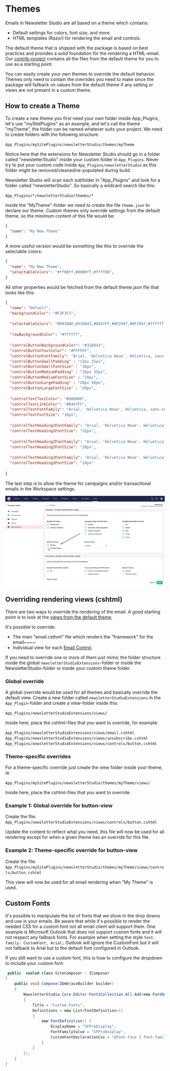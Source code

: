 # Themes

Emails in Newsletter Studio are all based on a theme which contains:

* Default settings for colors, font size, and more.
* HTML templates (Razor) for rendering the email and controls.

The default theme that is shipped with the package is based on best practices and provides a solid foundation for the rendering a HTML-email. Our [contrib-project](https://github.com/enkelmedia/NewsletterStudioContrib/tree/master) contains all the files from the default theme for you to use as a starting point.

You can easily create your own themes to override the default behavior. Themes only need to contain the overrides you need to make since the package will fallback on values from the default theme if any setting or views are not present in a custom theme.

## How to create a Theme
To create a new theme you first need your own folder inside App_Plugins, let's use "mySitePlugins" as an example, and let's call the theme "myTheme", the folder can be named whatever suits your project. We need to create folders with the following structure:

`App_Plugins/mySitePlugins/newsletterStudio/themes/myTheme`

Notice here that the extensions for Newsletter Studio should go in a folder called "newsletterStudio" inside your custom folder in `App_Plugins`. Never try to put your custom code inside `App_Plugins/newsletterStudio` as this folder might be removed/cleaned/re-populated during build.

Newsletter Studio will scan each subfolder in "App_Plugins" and look for a folder called "newsletterStudio". So basically a wildcard search like this:

`App_Plugins/*/newsletterStudio/themes/*`

Inside the "MyTheme"-folder we need to create the file `theme.json` to declare our theme. Custom themes only override settings from the default theme, so the minimum content of this file would be:

```json
{
  "name": "My New Theme"
}
```

A more useful version would be something like this to override the selectable colors:

```json
{
  "name": "My New Theme",
  "selectableColors": "#ff00ff,#0000ff,#ffff00",
}
```

All other properties would be fetched from the default theme.json file that looks like this:

```json
{
  "name": "Default",
  "backgroundColor": "#F3F3F3",

  "selectableColors": "#991BAD,#31D843,#8447FF,#0F2947,#0F2947,#ffffff,#000000",

  "rowBackgroundColor": "#ffffff",

  "controlButtonBackgroundColor": "#31D843",
  "controlButtonTextColor": "#FFFFFF",
  "controlButtonFontFamily": "Arial, 'Helvetica Neue', Helvetica, sans-serif",
  "controlButtonSmallPadding" : "12px 25px",
  "controlButtonSmallFontSize" : "16px",
  "controlButtonMediumPadding" : "16px 35px",
  "controlButtonMediumFontSize" : "18px",
  "controlButtonLargePadding" : "20px 50px",
  "controlButtonLargeFontSize" : "20px",

  "controlTextTextColor": "#000000",
  "controlTextLinkColor": "#8447FF",
  "controlTextFontFamily": "Arial, 'Helvetica Neue', Helvetica, sans-serif",
  "controlTextFontSize": "16px",

  "controlTextHeading1FontFamily": "Arial, 'Helvetica Neue', Helvetica, sans-serif",
  "controlTextHeading1FontSize": "32px",

  "controlTextHeading2FontFamily": "Arial, 'Helvetica Neue', Helvetica, sans-serif",
  "controlTextHeading2FontSize": "28px",

  "controlTextHeading3FontFamily": "Arial, 'Helvetica Neue', Helvetica, sans-serif",
  "controlTextHeading3FontSize": "24px"

}
```

The last step is to allow the theme for campaigns and/or transactional emails in the Workspace settings.

![Allow theme in Workspace settings](/media/administration--allow-theme.png)

## Overriding rendering views (cshtml)
There are two ways to override the rendering of the email. A good starting point is to look at the [views from the default theme](https://github.com/enkelmedia/NewsletterStudioContrib/tree/master/Newsletter%20Studio%20V12/Default-Theme). 

It's possible to override:
* The main "email.csthml" file which renders the "framework" for the email~~~~
* Individual view for each [Email Control](../develop/email-control.md).

If you need to override one or more of them just mimic the folder structure inside the global `newsletterStudioExtensions`-folder or inside the NewsletterStudio-folder or inside your custom theme folder.

### Global override
A global override would be used for all themes and basically override the default view. Create a new folder called `newsletterStudioExtensions` in the `App_Plugin`-folder and create a view-folder inside this: 

`App_Plugins/newsletterStudioExtensions/views/`

Inside here, place the cshtml-files that you want to override, for example:

`App_Plugins/newsletterStudioExtensions/views/email.cshtml`
`App_Plugins/newsletterStudioExtensions/views/unsubscribe.cshtml`
`App_Plugins/newsletterStudioExtensions/views/controls/button.cshtml`

### Theme-specific overrides
For a theme-specific override just create the view folder inside your theme, ie:

`App_Plugins/mySitePlugins/newsletterStudio/themes/myTheme/views/`

Inside here, place the cshtml-files that you want to override.

### Example 1: Global override for button-view
Create the file:
`App_Plugins/newsletterStudioExtensions/views/controls/button.cshtml`

Update the content to reflect what you need, this file will now be used for all rendering except for when a given theme has an override for this file.

### Example 2: Theme-specific override for button-view
Create the file:
`App_Plugins/mySitePlugins/newsletterStudio/themes/myTheme/views/controls/button.cshtml`

This view will now be used for all email rendering when "My Theme" is used.

## Custom Fonts
It's possible to manipulate the list of fonts that we show in the drop downs and use in your emails. Be aware that while it's possible to render the needed CSS for a custom font not all email client will support them. One example is Microsoft Outlook that does not support custom fonts and it will not respect any fallback fonts. For example when setting the style `font-family: CustomFont, Arial;` Outlook will ignore the CustomFont but it will not fallback to Arial but to the default font configured in Outlook.

If you still want to use a custom font, this is how to configure the dropdown to include your custom font:
```csharp
 public  sealed class SiteComposer : IComposer
{
    public void Compose(IUmbracoBuilder builder)
    {
        NewsletterStudio.Core.Editor.FontsCollection.All.Add(new FontDefinitionGroup()
        {
            Title = "Custom Fonts",
            Definitions = new List<FontDefinition>()
            {
                new FontDefinition() {
                    DisplayName = "SFProDisplay",
                    FontFamilyValue = "SFProDisplay",
                    CustomFontDeclarationCss = "@font-face { font-family: 'SFProDisplay'; src: url('https://www.mysite.com/fonts/SFProDisplay-Bold.woff2') format('woff'); font-weight: normal; font-style: normal; }"
                }
            }
        });
    }
}
```